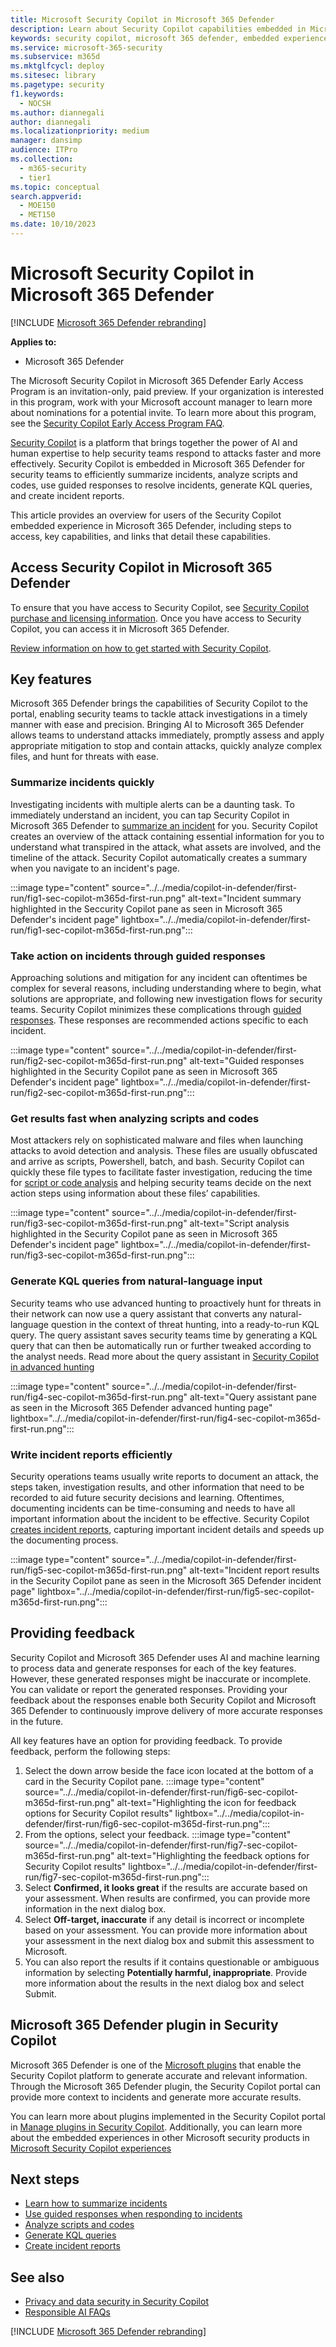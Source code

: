 ```yaml
---
title: Microsoft Security Copilot in Microsoft 365 Defender
description: Learn about Security Copilot capabilities embedded in Microsoft 365 Defender.
keywords: security copilot, microsoft 365 defender, embedded experience, incident summary, script analyzer, script analysis, query assistant, m365, incident report, guided response, incident response automated, automatic incident response, summarize incidents, summarize incident report, plugins, Microsoft plugins
ms.service: microsoft-365-security
ms.subservice: m365d
ms.mktglfcycl: deploy
ms.sitesec: library
ms.pagetype: security
f1.keywords:
  - NOCSH
ms.author: diannegali
author: diannegali
ms.localizationpriority: medium
manager: dansimp
audience: ITPro
ms.collection: 
  - m365-security
  - tier1
ms.topic: conceptual
search.appverid:
  - MOE150
  - MET150
ms.date: 10/10/2023
---
```


# Microsoft Security Copilot in Microsoft 365 Defender

[!INCLUDE [Microsoft 365 Defender rebranding](../includes/microsoft-defender.md)]

**Applies to:**

- Microsoft 365 Defender

The Microsoft Security Copilot in Microsoft 365 Defender Early Access Program is an invitation-only, paid preview. If your organization is interested in this program, work with your Microsoft account manager to learn more about nominations for a potential invite. To learn more about this program, see the [Security Copilot Early Access Program FAQ](/security-copilot/faq-security-copilot.md).

[Security Copilot](/security-copilot/microsoft-security-copilot.md) is a platform that brings together the power of AI and human expertise to help security teams respond to attacks faster and more effectively. Security Copilot is embedded in Microsoft 365 Defender for security teams to efficiently summarize incidents, analyze scripts and codes, use guided responses to resolve incidents, generate KQL queries, and create incident reports.

This article provides an overview for users of the Security Copilot embedded experience in Microsoft 365 Defender, including steps to access, key capabilities, and links that detail these capabilities.

## Access Security Copilot in Microsoft 365 Defender

To ensure that you have access to Security Copilot, see [Security Copilot purchase and licensing information](/security-copilot/faq-security-copilot.md). Once you have access to Security Copilot, you can access it in Microsoft 365 Defender.

[Review information on how to get started with Security Copilot](/security-copilot/get-started-security-copilot.md).

## Key features

Microsoft 365 Defender brings the capabilities of Security Copilot to the portal, enabling security teams to tackle attack investigations in a timely manner with ease and precision. Bringing AI to Microsoft 365 Defender allows teams to understand attacks immediately, promptly assess and apply appropriate mitigation to stop and contain attacks, quickly analyze complex files, and hunt for threats with ease.

### Summarize incidents quickly

Investigating incidents with multiple alerts can be a daunting task. To immediately understand an incident, you can tap Security Copilot in Microsoft 365 Defender to [summarize an incident](security-copilot-m365d-incident-summary.md) for you. Security Copilot creates an overview of the attack containing essential information for you to understand what transpired in the attack, what assets are involved, and the timeline of the attack. Security Copilot automatically creates a summary when you navigate to an incident's page.

:::image type="content" source="../../media/copilot-in-defender/first-run/fig1-sec-copilot-m365d-first-run.png" alt-text="Incident summary highlighted in the Seccurity Copilot pane as seen in Microsoft 365 Defender's incident page" lightbox="../../media/copilot-in-defender/first-run/fig1-sec-copilot-m365d-first-run.png":::

### Take action on incidents through guided responses

Approaching solutions and mitigation for any incident can oftentimes be complex for several reasons, including understanding where to begin, what solutions are appropriate, and following new investigation flows for security teams. Security Copilot minimizes these complications through [guided responses](security-copilot-m365d-guided-response.md). These responses are recommended actions specific to each incident.

:::image type="content" source="../../media/copilot-in-defender/first-run/fig2-sec-copilot-m365d-first-run.png" alt-text="Guided responses highlighted in the Security Copilot pane as seen in Microsoft 365 Defender's incident page" lightbox="../../media/copilot-in-defender/first-run/fig2-sec-copilot-m365d-first-run.png":::

### Get results fast when analyzing scripts and codes

Most attackers rely on sophisticated malware and files when launching attacks to avoid detection and analysis. These files are usually obfuscated and arrive as scripts, Powershell, batch, and bash. Security Copilot can quickly these file types to facilitate faster investigation, reducing the time for [script or code analysis](security-copilot-m365d-script-analysis.md) and helping security teams decide on the next action steps using information about these files’ capabilities.

:::image type="content" source="../../media/copilot-in-defender/first-run/fig3-sec-copilot-m365d-first-run.png" alt-text="Script analysis highlighted in the Security Copilot pane as seen in Microsoft 365 Defender's incident page" lightbox="../../media/copilot-in-defender/first-run/fig3-sec-copilot-m365d-first-run.png":::

### Generate KQL queries from natural-language input

Security teams who use advanced hunting to proactively hunt for threats in their network can now use a query assistant that converts any natural-language question in the context of threat hunting, into a ready-to-run KQL query. The query assistant saves security teams time by generating a KQL query that can then be automatically run or further tweaked according to the analyst needs. Read more about the query assistant in [Security Copilot in advanced hunting](advanced-hunting-security-copilot.md)

:::image type="content" source="../../media/copilot-in-defender/first-run/fig4-sec-copilot-m365d-first-run.png" alt-text="Query assistant pane as seen in the Microsoft 365 Defender advanced hunting page" lightbox="../../media/copilot-in-defender/first-run/fig4-sec-copilot-m365d-first-run.png":::

### Write incident reports efficiently

Security operations teams usually write reports to document an attack, the steps taken, investigation results, and other information that need to be recorded to aid future security decisions and learning. Oftentimes, documenting incidents can be time-consuming and needs to have all important information about the incident to be effective. Security Copilot [creates incident reports](security-copilot-m365d-create-incident-report.md), capturing important incident details and speeds up the documenting process.

:::image type="content" source="../../media/copilot-in-defender/first-run/fig5-sec-copilot-m365d-first-run.png" alt-text="Incident report results in the Security Copilot pane as seen in the Microsoft 365 Defender incident page" lightbox="../../media/copilot-in-defender/first-run/fig5-sec-copilot-m365d-first-run.png":::

## Providing feedback

Security Copilot and Microsoft 365 Defender uses AI and machine learning to process data and generate responses for each of the key features. However, these generated responses might be inaccurate or incomplete. You can validate or report the generated responses. Providing your feedback about the responses enable both Security Copilot and Microsoft 365 Defender to continuously improve delivery of more accurate responses in the future.

All key features have an option for providing feedback. To provide feedback, perform the following steps:

1. Select the down arrow beside the face icon located at the bottom of a card in the Security Copilot pane.
:::image type="content" source="../../media/copilot-in-defender/first-run/fig6-sec-copilot-m365d-first-run.png" alt-text="Highlighting the icon for feedback options for Security Copilot results" lightbox="../../media/copilot-in-defender/first-run/fig6-sec-copilot-m365d-first-run.png":::
2. From the options, select your feedback.
:::image type="content" source="../../media/copilot-in-defender/first-run/fig7-sec-copilot-m365d-first-run.png" alt-text="Highlighting the feedback options for Security Copilot results" lightbox="../../media/copilot-in-defender/first-run/fig7-sec-copilot-m365d-first-run.png":::
3. Select **Confirmed, it looks great** if the results are accurate based on your assessment. When results are confirmed, you can provide more information in the next dialog box.
4. Select **Off-target, inaccurate** if any detail is incorrect or incomplete based on your assessment. You can provide more information about your assessment in the next dialog box and submit this assessment to Microsoft.
5. You can also report the results if it contains questionable or ambiguous information by selecting **Potentially harmful, inappropriate**. Provide more information about the results in the next dialog box and select Submit.

## Microsoft 365 Defender plugin in Security Copilot

Microsoft 365 Defender is one of the [Microsoft plugins](/security-copilot/manage-plugins.md#microsoft-plugins) that enable the Security Copilot platform to generate accurate and relevant information. Through the Microsoft 365 Defender plugin, the Security Copilot portal can provide more context to incidents and generate more accurate results.

You can learn more about plugins implemented in the Security Copilot portal in [Manage plugins in Security Copilot](/security-copilot/manage-plugins.md). Additionally, you can learn more about the embedded experiences in other Microsoft security products in [Microsoft Security Copilot experiences](/security-copilot/experiences-security-copilot.md)

## Next steps

- [Learn how to summarize incidents](security-copilot-m365d-incident-summary.md)
- [Use guided responses when responding to incidents](security-copilot-m365d-guided-response.md)
- [Analyze scripts and codes](security-copilot-m365d-script-analysis.md)
- [Generate KQL queries](advanced-hunting-security-copilot.md)
- [Create incident reports](security-copilot-m365d-create-incident-report.md)

## See also

- [Privacy and data security in Security Copilot](/security-copilot/privacy-data-security.md)
- [Responsible AI FAQs](/security-copilot/responsible-ai-overview-security-copilot.md)

[!INCLUDE [Microsoft 365 Defender rebranding](../../includes/defender-m3d-techcommunity.md)]